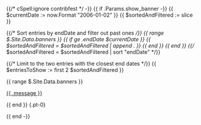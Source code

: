 {{/* cSpell:ignore contribfest */ -}}
{{ if .Params.show_banner -}}
  {{ $currentDate := now.Format "2006-01-02" }}
  {{ $sortedAndFiltered := slice }}

  {{/* Sort entries by endDate and filter out past ones */}}
  {{ range $.Site.Data.banners }}
    {{ if ge .endDate $currentDate }}
      {{ $sortedAndFiltered = $sortedAndFiltered | append . }}
    {{ end }}
  {{ end }}
  {{/* $sortedAndFiltered = $sortedAndFiltered | sort "endDate" */}}

  {{/* Limit to the two entries with the closest end dates */}}
  {{ $entriesToShow := first 2 $sortedAndFiltered }}

<div class="o-banner">

  {{ range $.Site.Data.banners }}
<!-- prettier-ignore -->

<i class="fas fa-bullhorn"></i> 
<a href="{{ .url }}">{{ .message }}</a>

  {{ end }}
{.pt-0}

</div>
{{ end -}}

